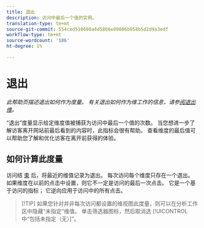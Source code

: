 ```yaml
---
title: 退出
description: 访问中最后一个值的实例。
translation-type: tm+mt
source-git-commit: 554ced510600a4d5866e89806b058b5d2d9a3edf
workflow-type: tm+mt
source-wordcount: '186'
ht-degree: 1%

---
```



# 退出

*此帮助页描述退出如何作为度量。 有关退出如何作为维工作的信息，请参[阅退出维](../dimensions/exit-dimensions.md)。*

“退出”度量显示给定维度值被捕获为访问中最后一个值的次数。 当您想进一步了解访客离开网站前最后看到的内容时，此指标会很有帮助。 查看维度的最后值可以帮助您了解和优化访客在离开前获得的体验。

## 如何计算此度量

访问结 [束](visits.md) 后，将最近的维值记录为退出。 每次访问每个维度只存在一个退出。 如果维度在以前的点击中设置，则它不一定是访问的最后一次点击。 它是一个基于访问的指标； 它逆向应用于访问中的所有点击。

>[!TIP] 如果您针对并非每次访问都设置的维视图此度量，则可以在分析工作区中隐藏“未指定”维值。 单击筛选器图标，然后取消选 [!UICONTROL 中“包括未指定（无）]”。
